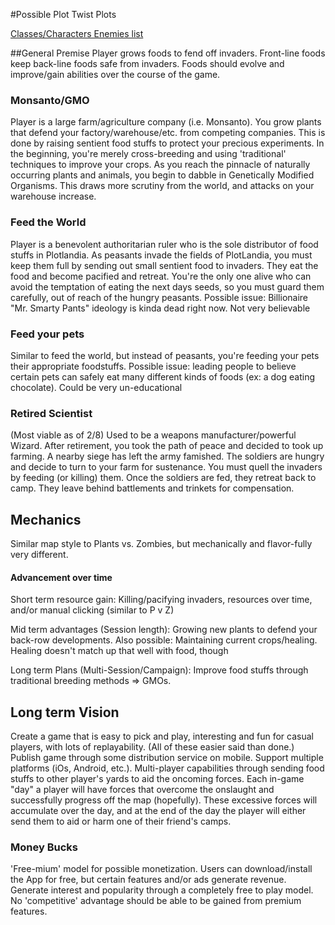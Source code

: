 #Possible Plot Twist Plots

[Classes/Characters Enemies list](https://docs.google.com/spreadsheets/d/1kaomcQkceVAOTYUQdjRibMUL1o5Nvny7AD1YXOAce5M/edit#gid=0)

##General Premise
Player grows foods to fend off invaders. Front-line foods keep back-line foods safe from invaders. Foods should evolve and improve/gain abilities over the course of the game.

### Monsanto/GMO
Player is a large farm/agriculture company (i.e. Monsanto). You grow plants that defend your factory/warehouse/etc. from competing companies.
This is done by raising sentient food stuffs to protect your precious experiments. In the beginning, you're merely cross-breeding and using 'traditional' techniques to improve your crops.
As you reach the pinnacle of naturally occurring plants and animals, you begin to dabble in Genetically Modified Organisms. This draws more scrutiny from the world, and attacks on your warehouse increase.

### Feed the World
Player is a benevolent authoritarian ruler who is the sole distributor of food stuffs in Plotlandia. As peasants invade the fields of PlotLandia, you must keep them full by sending out small sentient food to invaders.
They eat the food and become pacified and retreat. You're the only one alive who can avoid the temptation of eating the next days seeds, so you must guard them carefully, out of reach of the hungry peasants.
Possible issue: Billionaire "Mr. Smarty Pants" ideology is kinda dead right now. Not very believable

### Feed your pets
Similar to feed the world, but instead of peasants, you're feeding your pets their appropriate foodstuffs. 
Possible issue: leading people to believe certain pets can safely eat many different kinds of foods (ex: a dog eating chocolate). Could be very un-educational

### Retired Scientist
(Most viable as of 2/8)
Used to be a weapons manufacturer/powerful Wizard. After retirement, you took the path of peace and decided to took up farming. A nearby siege has left the army famished. The soldiers are hungry and decide to turn to your farm for sustenance. You must quell the invaders by feeding (or killing) them. 
Once the soldiers are fed, they retreat back to camp. They leave behind battlements and trinkets for compensation.



## Mechanics
Similar map style to Plants vs. Zombies, but mechanically and flavor-fully very different.

#### Advancement over time
Short term resource gain: Killing/pacifying invaders, resources over time, and/or manual clicking (similar to P v Z)

Mid term advantages (Session length): Growing new plants to defend your back-row developments. Also possible: Maintaining current crops/healing. Healing doesn't match up that well with food, though

Long term Plans (Multi-Session/Campaign): Improve food stuffs through traditional breeding methods => GMOs. 

## Long term Vision
Create a game that is easy to pick and play, interesting and fun for casual players, with lots of replayability. (All of these easier said than done.)
Publish game through some distribution service on mobile. Support multiple platforms (iOs, Android, etc.).
Multi-player capabilities through sending food stuffs to other player's yards to aid the oncoming forces. Each in-game "day" a player will have forces that overcome the onslaught and successfully progress off the map (hopefully). These excessive forces will accumulate over the day, and at the end of the day the player will either send them to aid or harm one of their friend's camps.


### Money Bucks 
'Free-mium' model for possible monetization. Users can download/install the App for free, but certain features and/or ads generate revenue.
Generate interest and popularity through a completely free to play model. No 'competitive' advantage should be able to be gained from premium features.  